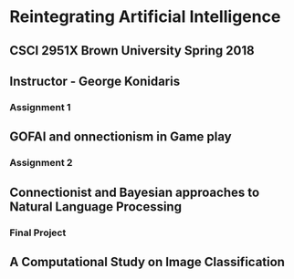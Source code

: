# Reintegrating Artificial Intelligence
## CSCI 2951X Brown University Spring 2018
## Instructor - George Konidaris


### Assignment 1
## GOFAI and onnectionism in Game play



### Assignment 2
## Connectionist and Bayesian approaches to Natural Language Processing


### Final Project
## A Computational Study on Image Classification
